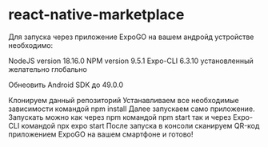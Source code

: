 # react-native-marketplace
Для запуска через приложение ExpoGO на вашем андройд устройстве необходимо:

NodeJS version 18.16.0
NPM version 9.5.1
Expo-CLI 6.3.10 установленный желательно глобально


Обнеовить Android SDK до 49.0.0

Клонируем данный репозиторий 
Устанавливаем все необходимые зависимости командой npm install
Далее запускаем само приложение. Запускать можно как через npm командой npm start так и через Expo-CLI командой npx expo start
После запуска в консоли сканируем QR-код приложением ExpoGO на вашем смартфоне и готово!
